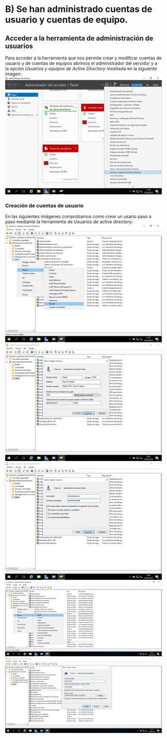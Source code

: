 # B) Se han administrado cuentas de usuario y cuentas de equipo.
## Acceder a la herramienta de administración de usuarios   
Para acceder a la herramienta que nos permite crear y modificar cuentas de usuario y de cuentas de equipos abrimos el administrador del servidor y a la opción *Usuarios y equipos de Active Directory* mostrada en la siguiente imagen:
![alt text](https://github.com/raframmed/administracion_de_dominios/blob/master/assets/images/b/usuarios_y_equipos.png "usuarios y equipos active directory")   
### Creación de cuentas de usuario   
En las siguientes imágenes comprobamos como crear un usario paso a paso mediante la herramienta de Usuarios de active directory:
![alt text](https://github.com/raframmed/administracion_de_dominios/blob/master/assets/images/b/usuarios1.png "usuarios")
![alt text](https://github.com/raframmed/administracion_de_dominios/blob/master/assets/images/b/usuarios2.png "usuarios")
![alt text](https://github.com/raframmed/administracion_de_dominios/blob/master/assets/images/b/usuarios3.png "usuarios")
![alt text](https://github.com/raframmed/administracion_de_dominios/blob/master/assets/images/b/equipos1.png "equipos")
![alt text](https://github.com/raframmed/administracion_de_dominios/blob/master/assets/images/b/equipos2.png "equipos")

